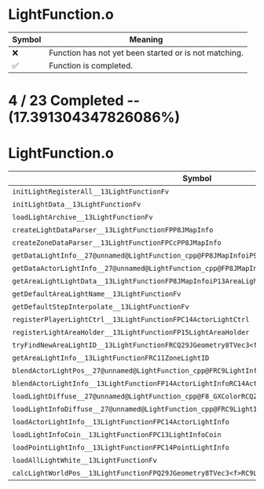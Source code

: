 # LightFunction.o
| Symbol | Meaning 
| ------------- | ------------- 
| :x: | Function has not yet been started or is not matching. 
| :white_check_mark: | Function is completed. 


# 4 / 23 Completed -- (17.391304347826086%)
# LightFunction.o
| Symbol | Decompiled? |
| ------------- | ------------- |
| `initLightRegisterAll__13LightFunctionFv` | :x: |
| `initLightData__13LightFunctionFv` | :white_check_mark: |
| `loadLightArchive__13LightFunctionFv` | :white_check_mark: |
| `createLightDataParser__13LightFunctionFPP8JMapInfo` | :x: |
| `createZoneDataParser__13LightFunctionFPCcPP8JMapInfo` | :x: |
| `getDataLightInfo__27@unnamed@LightFunction_cpp@FP8JMapInfoiP9LightInfoPCc` | :x: |
| `getDataActorLightInfo__27@unnamed@LightFunction_cpp@FP8JMapInfoiP14ActorLightInfoPCc` | :x: |
| `getAreaLightLightData__13LightFunctionFP8JMapInfoiP13AreaLightInfo` | :white_check_mark: |
| `getDefaultAreaLightName__13LightFunctionFv` | :x: |
| `getDefaultStepInterpolate__13LightFunctionFv` | :x: |
| `registerPlayerLightCtrl__13LightFunctionFPC14ActorLightCtrl` | :x: |
| `registerLightAreaHolder__13LightFunctionFP15LightAreaHolder` | :x: |
| `tryFindNewAreaLightID__13LightFunctionFRCQ29JGeometry8TVec3<f>P11ZoneLightID` | :x: |
| `getAreaLightInfo__13LightFunctionFRC11ZoneLightID` | :x: |
| `blendActorLightPos__27@unnamed@LightFunction_cpp@FRC9LightInfoRC9LightInfoP9LightInfof` | :x: |
| `blendActorLightInfo__13LightFunctionFP14ActorLightInfoRC14ActorLightInfoRC14ActorLightInfof` | :x: |
| `loadLightDiffuse__27@unnamed@LightFunction_cpp@F8_GXColorRCQ29JGeometry8TVec3<f>10_GXLightID` | :white_check_mark: |
| `loadLightInfoDiffuse__27@unnamed@LightFunction_cpp@FRC9LightInfo10_GXLightID` | :x: |
| `loadActorLightInfo__13LightFunctionFPC14ActorLightInfo` | :x: |
| `loadLightInfoCoin__13LightFunctionFPC13LightInfoCoin` | :x: |
| `loadPointLightInfo__13LightFunctionFPC14PointLightInfo` | :x: |
| `loadAllLightWhite__13LightFunctionFv` | :x: |
| `calcLightWorldPos__13LightFunctionFPQ29JGeometry8TVec3<f>RC9LightInfo` | :x: |
